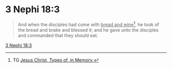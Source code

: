 # 3 Nephi 18:3

> And when the disciples had come with <u>bread and wine</u>[^a], he took of the bread and brake and blessed it; and he gave unto the disciples and commanded that they should eat.

[3 Nephi 18:3](https://www.churchofjesuschrist.org/study/scriptures/bofm/3-ne/18?lang=eng&id=p3#p3)


[^a]: TG [Jesus Christ, Types of, in Memory.](https://www.churchofjesuschrist.org/study/scriptures/tg/jesus-christ-types-of-in-memory?lang=eng)
